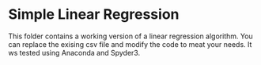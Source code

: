 # Simple Linear Regression

This folder contains a working version of a linear regression algorithm.  You can replace the exising csv file and modify the code
to meat your needs.  It ws tested using Anaconda and Spyder3.
